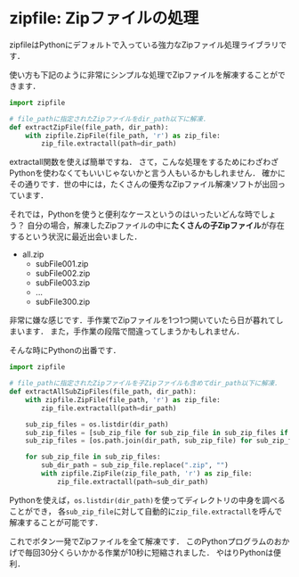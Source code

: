 
zipfile: Zipファイルの処理
====

zipfileはPythonにデフォルトで入っている強力なZipファイル処理ライブラリです．

使い方も下記のように非常にシンプルな処理でZipファイルを解凍することができます．

``` Python
import zipfile

# file_pathに指定されたZipファイルをdir_path以下に解凍．
def extractZipFile(file_path, dir_path):
    with zipfile.ZipFile(file_path, 'r') as zip_file:
        zip_file.extractall(path=dir_path)
```

extractall関数を使えば簡単ですね．
さて，こんな処理をするためにわざわざPythonを使わなくてもいいじゃないかと言う人もいるかもしれません．
確かにその通りです．世の中には，たくさんの優秀なZipファイル解凍ソフトが出回っています．

それでは，Pythonを使うと便利なケースというのはいったいどんな時でしょう？
自分の場合，解凍したZipファイルの中に**たくさんの子Zipファイル**が存在するという状況に最近出会いました．

* all.zip
    - subFile001.zip
    - subFile002.zip
    - subFile003.zip
    - ...
    - subFile300.zip

非常に嫌な感じです．手作業でZipファイルを1つ1つ開いていたら日が暮れてしまいます．
また，手作業の段階で間違ってしまうかもしれません．

そんな時にPythonの出番です．

``` Python
import zipfile

# file_pathに指定されたZipファイルを子Zipファイルも含めてdir_path以下に解凍．
def extractAllSubZipFiles(file_path, dir_path):
    with zipfile.ZipFile(file_path, 'r') as zip_file:
        zip_file.extractall(path=dir_path)

    sub_zip_files = os.listdir(dir_path)
    sub_zip_files = [sub_zip_file for sub_zip_file in sub_zip_files if ".zip" in sub_zip_file]
    sub_zip_files = [os.path.join(dir_path, sub_zip_file) for sub_zip_file in sub_zip_files]

    for sub_zip_file in sub_zip_files:
        sub_dir_path = sub_zip_file.replace(".zip", "")
        with zipfile.ZipFile(zip_file_path, 'r') as zip_file:
            zip_file.extractall(path=sub_dir_path)
```

Pythonを使えば，```os.listdir(dir_path)```を使ってディレクトリの中身を調べることができ，
各```sub_zip_file```に対して自動的に```zip_file.extractall```を呼んで解凍することが可能です．

これでボタン一発でZipファイルを全て解凍です．
このPythonプログラムのおかげで毎回30分くらいかかる作業が10秒に短縮されました．
やはりPythonは便利．